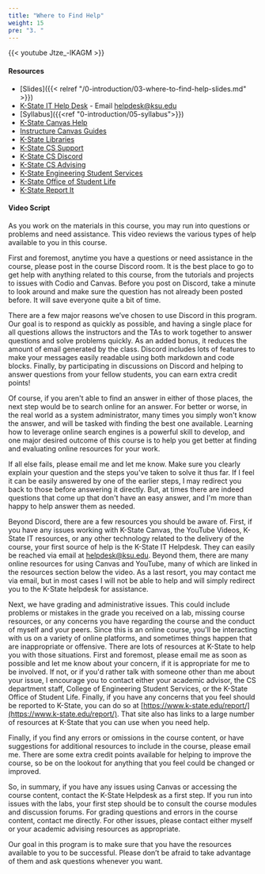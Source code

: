 ```yaml
---
title: "Where to Find Help"
weight: 15
pre: "3. "
---
```


{{< youtube Jtze_-lKAGM >}}

<!-- M2VvH6i66RM -->

<!-- Mrww7wwkExg -->

#### Resources

* [Slides]({{< relref "/0-introduction/03-where-to-find-help-slides.md" >}})
* [K-State IT Help Desk](https://www.k-state.edu/its/helpdesk/) - Email [helpdesk@ksu.edu](mailto:helpdesk@ksu.edu)
* [Syllabus]({{<ref "0-introduction/05-syllabus">}})
* [K-State Canvas Help](https://canvas.k-state.edu/info/help/)
* [Instructure Canvas Guides](https://community.canvaslms.com/community/answers/guides)
* [K-State Libraries](http://www.lib.k-state.edu/)
* [K-State CS Support](https://support.cs.ksu.edu/)
* [K-State CS Discord](https://discordbot.cs.ksu.edu/)
* [K-State CS Advising](https://www.cs.ksu.edu/undergraduate/advising/)
* [K-State Engineering Student Services](https://www.engg.ksu.edu/studentservices/)
* [K-State Office of Student Life](https://www.k-state.edu/studentlife/)
* [K-State Report It](https://www.k-state.edu/report/)

#### Video Script

As you work on the materials in this course, you may run into questions or problems and need assistance. This video reviews the various types of help available to you in this course.

First and foremost, anytime you have a questions or need assistance in the course, please post in the course Discord room. It is the best place to go to get help with anything related to this course, from the tutorials and projects to issues with Codio and Canvas. Before you post on Discord, take a minute to look around and make sure the question has not already been posted before. It will save everyone quite a bit of time.

There are a few major reasons we’ve chosen to use Discord in this program. Our goal is to respond as quickly as possible, and having a single place for all questions allows the instructors and the TAs to work together to answer questions and solve problems quickly. As an added bonus, it reduces the amount of email generated by the class. Discord includes lots of features to make your messages easily readable using both markdown and code blocks. Finally, by participating in discussions on Discord and helping to answer questions from your fellow students, you can earn extra credit points!

Of course, if you aren't able to find an answer in either of those places, the next step would be to search online for an answer. For better or worse, in the real world as a system administrator, many times you simply won't know the answer, and will be tasked with finding the best one available. Learning how to leverage online search engines is a powerful skill to develop, and one major desired outcome of this course is to help you get better at finding and evaluating online resources for your work.

If all else fails, please email me and let me know. Make sure you clearly explain your question and the steps you've taken to solve it thus far. If I feel it can be easily answered by one of the earlier steps, I may redirect you back to those before answering it directly. But, at times there are indeed questions that come up that don't have an easy answer, and I'm more than happy to help answer them as needed.

Beyond Discord, there are a few resources you should be aware of. First, if you have any issues working with K-State Canvas, the YouTube Videos, K-State IT resources, or any other technology related to the delivery of the course, your first source of help is the K-State IT Helpdesk. They can easily be reached via email at helpdesk@ksu.edu. Beyond them, there are many online resources for using Canvas and YouTube, many of which are linked in the resources section below the video. As a last resort, you may contact me via email, but in most cases I will not be able to help and will simply redirect you to the K-State helpdesk for assistance.

Next, we have grading and administrative issues. This could include problems or mistakes in the grade you received on a lab, missing course resources, or any concerns you have regarding the course and the conduct of myself and your peers. Since this is an online course, you'll be interacting with us on a variety of online platforms, and sometimes things happen that are inappropriate or offensive. There are lots of resources at K-State to help you with those situations. First and foremost, please email me as soon as possible and let me know about your concern, if it is appropriate for me to be involved. If not, or if you'd rather talk with someone other than me about your issue, I encourage you to contact either your academic advisor, the CS department staff, College of Engineering Student Services, or the K-State Office of Student Life. Finally, if you have any concerns that you feel should be reported to K-State, you can do so at [https://www.k-state.edu/report/](https://www.k-state.edu/report/). That site also has links to a large number of resources at K-State that you can use when you need help.

Finally, if you find any errors or omissions in the course content, or have suggestions for additional resources to include in the course, please email me. There are some extra credit points available for helping to improve the course, so be on the lookout for anything that you feel could be changed or improved.

So, in summary, if you have any issues using Canvas or accessing the course content, contact the K-State Helpdesk as a first step. If you run into issues with the labs, your first step should be to consult the course modules and discussion forums. For grading questions and errors in the course content, contact me directly. For other issues, please contact either myself or your academic advising resources as appropriate.

Our goal in this program is to make sure that you have the resources available to you to be successful. Please don’t be afraid to take advantage of them and ask questions whenever you want.
